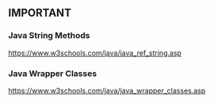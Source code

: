 ## IMPORTANT

### Java String Methods
https://www.w3schools.com/java/java_ref_string.asp

### Java Wrapper Classes
https://www.w3schools.com/java/java_wrapper_classes.asp